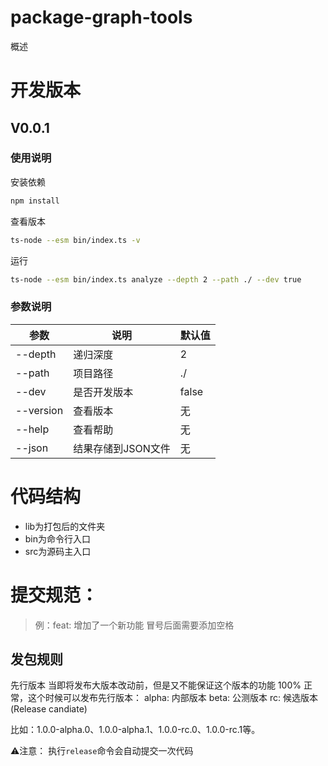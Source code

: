 # package-graph-tools
概述

# 开发版本
## V0.0.1
### 使用说明

安装依赖
```bash
npm install
```
查看版本
```bash
ts-node --esm bin/index.ts -v
```
运行
```bash
ts-node --esm bin/index.ts analyze --depth 2 --path ./ --dev true
```
### 参数说明
| 参数        | 说明          | 默认值   |
|-----------|-------------|-------|
| --depth   | 递归深度        | 2     |
| --path    | 项目路径        | ./    |
| --dev     | 是否开发版本      | false |
| --version | 查看版本        | 无     |
| --help    | 查看帮助        | 无     |
| --json    | 结果存储到JSON文件 | 无     |

# 代码结构
- lib为打包后的文件夹
- bin为命令行入口
- src为源码主入口

# 提交规范：
> 例：feat: 增加了一个新功能
冒号后面需要添加空格

## 发包规则
先行版本
当即将发布大版本改动前，但是又不能保证这个版本的功能 100% 正常，这个时候可以发布先行版本：
alpha: 内部版本
beta: 公测版本
rc: 候选版本(Release candiate)

比如：1.0.0-alpha.0、1.0.0-alpha.1、1.0.0-rc.0、1.0.0-rc.1等。

⚠️注意： 执行`release`命令会自动提交一次代码

